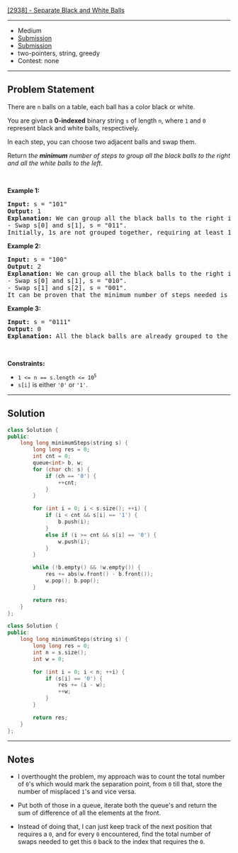 [[2938] - Separate Black and White Balls](https://leetcode.com/problems/separate-black-and-white-balls)

---

- Medium
- [Submission](https://leetcode.com/problems/separate-black-and-white-balls/submissions/1422713075/)
- [Submission](https://leetcode.com/problems/separate-black-and-white-balls/submissions/1422716613/)
- two-pointers, string, greedy
- Contest: none

---

## Problem Statement

<p>There are <code>n</code> balls on a table, each ball has a color black or white.</p>

<p>You are given a <strong>0-indexed</strong> binary string <code>s</code> of length <code>n</code>, where <code>1</code> and <code>0</code> represent black and white balls, respectively.</p>

<p>In each step, you can choose two adjacent balls and swap them.</p>

<p>Return <em>the <strong>minimum</strong> number of steps to group all the black balls to the right and all the white balls to the left</em>.</p>

<p>&nbsp;</p>
<p><strong class="example">Example 1:</strong></p>

<pre>
<strong>Input:</strong> s = &quot;101&quot;
<strong>Output:</strong> 1
<strong>Explanation:</strong> We can group all the black balls to the right in the following way:
- Swap s[0] and s[1], s = &quot;011&quot;.
Initially, 1s are not grouped together, requiring at least 1 step to group them to the right.</pre>

<p><strong class="example">Example 2:</strong></p>

<pre>
<strong>Input:</strong> s = &quot;100&quot;
<strong>Output:</strong> 2
<strong>Explanation:</strong> We can group all the black balls to the right in the following way:
- Swap s[0] and s[1], s = &quot;010&quot;.
- Swap s[1] and s[2], s = &quot;001&quot;.
It can be proven that the minimum number of steps needed is 2.
</pre>

<p><strong class="example">Example 3:</strong></p>

<pre>
<strong>Input:</strong> s = &quot;0111&quot;
<strong>Output:</strong> 0
<strong>Explanation:</strong> All the black balls are already grouped to the right.
</pre>

<p>&nbsp;</p>
<p><strong>Constraints:</strong></p>

<ul>
	<li><code>1 &lt;= n == s.length &lt;= 10<sup>5</sup></code></li>
	<li><code>s[i]</code> is either <code>&#39;0&#39;</code> or <code>&#39;1&#39;</code>.</li>
</ul>


---

## Solution

```cpp
class Solution {
public:
    long long minimumSteps(string s) {
        long long res = 0;
        int cnt = 0;
        queue<int> b, w;
        for (char ch: s) {
            if (ch == '0') {
                ++cnt;
            }
        }

        for (int i = 0; i < s.size(); ++i) {
            if (i < cnt && s[i] == '1') {
                b.push(i);
            }
            else if (i >= cnt && s[i] == '0') {
                w.push(i);
            }
        }

        while (!b.empty() && !w.empty()) {
            res += abs(w.front() - b.front());
            w.pop(); b.pop();
        }

        return res;
    }
};
```

```cpp
class Solution {
public:
    long long minimumSteps(string s) {
        long long res = 0;
        int n = s.size();
        int w = 0;

        for (int i = 0; i < n; ++i) {
            if (s[i] == '0') {
                res += (i - w);
                ++w;
            }
        }

        return res;
    }
};
```

---

## Notes

- I overthought the problem, my approach was to count the total number of `0`'s which would mark the separation point, from `0` till that, store the number of misplaced `1`'s and vice versa.
- Put both of those in a queue, iterate both the queue's and return the sum of difference of all the elements at the front.

- Instead of doing that, I can just keep track of the next position that requires a `0`, and for every `0` encountered, find the total number of swaps needed to get this `0` back to the index that requires the `0`.
